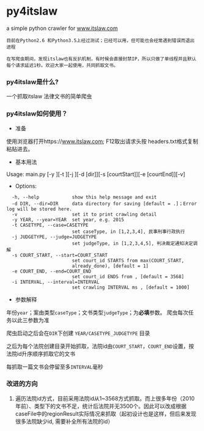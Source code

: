 # py4itslaw
a simple python crawler for www.itslaw.com

```
目前在Python2.6 和Python3.5上经过测试；已经可以用，但可能也会经常遇到错误而退出进程 

在写爬虫期间，发现itslaw也有反扒机制，有时候会直接封禁IP，所以只做了单线程并且默认每个请求延迟1秒。欢迎大家一起使用，共同抓取文书。
```


### py4itslaw是什么?

一个抓取itslaw 法律文书的简单爬虫


### py4itslaw如何使用？

* 准备

使用浏览器打开https://www.itslaw.com; F12取出请求头按 headers.txt格式复制粘贴进去。

* 基本用法

 Usage: main.py [-y <year>][-t <caseType>][-j <judgeType>][-d [dir]][-s [courtStart]][-e [courtEnd]][-v]

* Options:
```
  -h, --help            show this help message and exit
  -d DIR, --dir=DIR     data directory for saving [default = .]；Error log will be stored here. 
  -v                    set it to print crawling detail
  -y YEAR, --year=YEAR  set year, e.g. 2015
  -t CASETYPE, --case=CASETYPE
                        set caseType, in [1,2,3,4], 民事刑事行政执行
  -j JUDGETYPE, --judge=JUDGETYPE
                        set judgeType, in [1,2,3,4,5], 判决裁定通知决定调解
  -s COURT_START, --start=COURT_START
                        set court_id STARTS from max(COURT_START,
                        already_done), [default = 1]
  -e COURT_END, --end=COURT_END
                        set court_id ENDS from , [default = 3568]
  -i INTERVAL, --interval=INTERVAL
                        set crawling INTERVAL ms , [default = 1000]
```


* 参数解释

 年份`year`；案由类型`caseType`；文书类型`judgeType`；为**必填**参数。 爬虫每次任务以此三参数为准
 
 爬虫启动之后会在`DIR`下创建 `YEAR/CASETYPE_JUDGETYPE` 目录
 
 之后为每个法院创建目录开始抓取，法院id由`COURT_START`，`COURT_END`设置，按法院id升序顺序抓取它的文书
 
 每抓取一篇文书会停留至多`INTERVAL`毫秒
 
### 改进的方向
1. 遍历法院id方式，目前采用法院id从1~3568方式抓取。而上很多年份（2010年前）、类型下的文书不足，统计后法院并无3500个。因此可以改成根据caseFile中的regionResult实际情况来抓取（起初设计也是这样，但后来发现很多法院缺少id, 需要补全所有法院的id）
